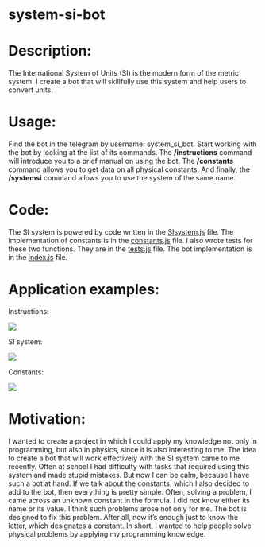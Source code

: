 # system-si-bot
# Description:
The International System of Units (SI) is the modern form of the metric system. I create a bot that will skillfully use this system and help users to convert units.
# Usage:
Find the bot in the telegram by username: system_si_bot. Start working with the bot by looking at the list of its commands. The **/instructions** command will introduce you to a brief manual on using the bot. The **/constants** command allows you to get data on all physical constants. And finally, the **/systemsi** command allows you to use the system of the same name. 
# Code:
The SI system is powered by code written in the [SIsystem.js](https://github.com/Dmytrenko-Roman/system-si-bot/blob/master/main/SIsystem.js) file. The implementation of constants is in the [constants.js](https://github.com/Dmytrenko-Roman/system-si-bot/blob/master/main/constants.js) file. I also wrote tests for these two functions. They are in the [tests.js](https://github.com/Dmytrenko-Roman/system-si-bot/blob/master/main/tests.js) file. The bot implementation is in the [index.js](https://github.com/Dmytrenko-Roman/system-si-bot/blob/master/main/index.js) file. 
# Application examples:
Instructions:

![](https://github.com/Dmytrenko-Roman/gif/blob/master/instructions.gif)

SI system:

![](https://github.com/Dmytrenko-Roman/gif/blob/master/system.gif)

Constants:

![](https://github.com/Dmytrenko-Roman/gif/blob/master/constants.gif)
# Motivation: 
I wanted to create a project in which I could apply my knowledge not only in programming, but also in physics, since it is also interesting to me. The idea to create a bot that will work effectively with the SI system came to me recently. Often at school I had difficulty with tasks that required using this system and made stupid mistakes. But now I can be calm, because I have such a bot at hand. If we talk about the constants, which I also decided to add to the bot, then everything is pretty simple. Often, solving a problem, I came across an unknown constant in the formula. I did not know either its name or its value. I think such problems arose not only for me. The bot is designed to fix this problem. After all, now it’s enough just to know the letter, which designates a constant. In short, I wanted to help people solve physical problems by applying my programming knowledge.
